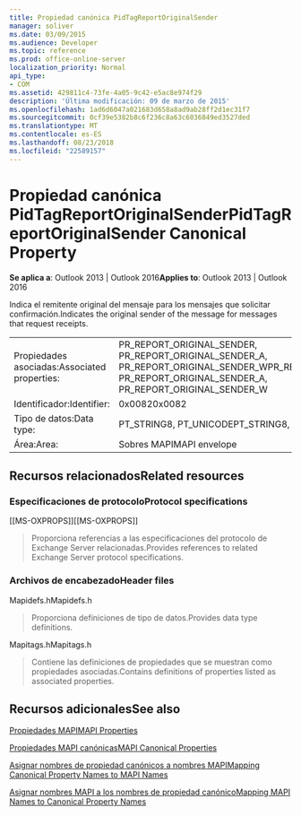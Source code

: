 ```yaml
---
title: Propiedad canónica PidTagReportOriginalSender
manager: soliver
ms.date: 03/09/2015
ms.audience: Developer
ms.topic: reference
ms.prod: office-online-server
localization_priority: Normal
api_type:
- COM
ms.assetid: 429811c4-73fe-4a05-9c42-e5ac8e974f29
description: 'Última modificación: 09 de marzo de 2015'
ms.openlocfilehash: 1ad6d6047a021683d658a8ad9ab28ff2d1ec31f7
ms.sourcegitcommit: 0cf39e5382b8c6f236c8a63c6036849ed3527ded
ms.translationtype: MT
ms.contentlocale: es-ES
ms.lasthandoff: 08/23/2018
ms.locfileid: "22589157"
---
```

# <a name="pidtagreportoriginalsender-canonical-property"></a><span data-ttu-id="ae2a2-103">Propiedad canónica PidTagReportOriginalSender</span><span class="sxs-lookup"><span data-stu-id="ae2a2-103">PidTagReportOriginalSender Canonical Property</span></span>

  
  
<span data-ttu-id="ae2a2-104">**Se aplica a**: Outlook 2013 | Outlook 2016</span><span class="sxs-lookup"><span data-stu-id="ae2a2-104">**Applies to**: Outlook 2013 | Outlook 2016</span></span> 
  
<span data-ttu-id="ae2a2-105">Indica el remitente original del mensaje para los mensajes que solicitar confirmación.</span><span class="sxs-lookup"><span data-stu-id="ae2a2-105">Indicates the original sender of the message for messages that request receipts.</span></span>
  
|||
|:-----|:-----|
|<span data-ttu-id="ae2a2-106">Propiedades asociadas:</span><span class="sxs-lookup"><span data-stu-id="ae2a2-106">Associated properties:</span></span>  <br/> |<span data-ttu-id="ae2a2-107">PR_REPORT_ORIGINAL_SENDER, PR_REPORT_ORIGINAL_SENDER_A, PR_REPORT_ORIGINAL_SENDER_W</span><span class="sxs-lookup"><span data-stu-id="ae2a2-107">PR_REPORT_ORIGINAL_SENDER, PR_REPORT_ORIGINAL_SENDER_A, PR_REPORT_ORIGINAL_SENDER_W</span></span>  <br/> |
|<span data-ttu-id="ae2a2-108">Identificador:</span><span class="sxs-lookup"><span data-stu-id="ae2a2-108">Identifier:</span></span>  <br/> |<span data-ttu-id="ae2a2-109">0x0082</span><span class="sxs-lookup"><span data-stu-id="ae2a2-109">0x0082</span></span>  <br/> |
|<span data-ttu-id="ae2a2-110">Tipo de datos:</span><span class="sxs-lookup"><span data-stu-id="ae2a2-110">Data type:</span></span>  <br/> |<span data-ttu-id="ae2a2-111">PT_STRING8, PT_UNICODE</span><span class="sxs-lookup"><span data-stu-id="ae2a2-111">PT_STRING8, PT_UNICODE</span></span>  <br/> |
|<span data-ttu-id="ae2a2-112">Área:</span><span class="sxs-lookup"><span data-stu-id="ae2a2-112">Area:</span></span>  <br/> |<span data-ttu-id="ae2a2-113">Sobres MAPI</span><span class="sxs-lookup"><span data-stu-id="ae2a2-113">MAPI envelope</span></span>  <br/> |
   
## <a name="related-resources"></a><span data-ttu-id="ae2a2-114">Recursos relacionados</span><span class="sxs-lookup"><span data-stu-id="ae2a2-114">Related resources</span></span>

### <a name="protocol-specifications"></a><span data-ttu-id="ae2a2-115">Especificaciones de protocolo</span><span class="sxs-lookup"><span data-stu-id="ae2a2-115">Protocol specifications</span></span>

<span data-ttu-id="ae2a2-116">[[MS-OXPROPS]]</span><span class="sxs-lookup"><span data-stu-id="ae2a2-116">[[MS-OXPROPS]]</span></span> 
  
> <span data-ttu-id="ae2a2-117">Proporciona referencias a las especificaciones del protocolo de Exchange Server relacionadas.</span><span class="sxs-lookup"><span data-stu-id="ae2a2-117">Provides references to related Exchange Server protocol specifications.</span></span>
    
### <a name="header-files"></a><span data-ttu-id="ae2a2-118">Archivos de encabezado</span><span class="sxs-lookup"><span data-stu-id="ae2a2-118">Header files</span></span>

<span data-ttu-id="ae2a2-119">Mapidefs.h</span><span class="sxs-lookup"><span data-stu-id="ae2a2-119">Mapidefs.h</span></span>
  
> <span data-ttu-id="ae2a2-120">Proporciona definiciones de tipo de datos.</span><span class="sxs-lookup"><span data-stu-id="ae2a2-120">Provides data type definitions.</span></span>
    
<span data-ttu-id="ae2a2-121">Mapitags.h</span><span class="sxs-lookup"><span data-stu-id="ae2a2-121">Mapitags.h</span></span>
  
> <span data-ttu-id="ae2a2-122">Contiene las definiciones de propiedades que se muestran como propiedades asociadas.</span><span class="sxs-lookup"><span data-stu-id="ae2a2-122">Contains definitions of properties listed as associated properties.</span></span>
    
## <a name="see-also"></a><span data-ttu-id="ae2a2-123">Recursos adicionales</span><span class="sxs-lookup"><span data-stu-id="ae2a2-123">See also</span></span>



[<span data-ttu-id="ae2a2-124">Propiedades MAPI</span><span class="sxs-lookup"><span data-stu-id="ae2a2-124">MAPI Properties</span></span>](mapi-properties.md)
  
[<span data-ttu-id="ae2a2-125">Propiedades MAPI canónicas</span><span class="sxs-lookup"><span data-stu-id="ae2a2-125">MAPI Canonical Properties</span></span>](mapi-canonical-properties.md)
  
[<span data-ttu-id="ae2a2-126">Asignar nombres de propiedad canónicos a nombres MAPI</span><span class="sxs-lookup"><span data-stu-id="ae2a2-126">Mapping Canonical Property Names to MAPI Names</span></span>](mapping-canonical-property-names-to-mapi-names.md)
  
[<span data-ttu-id="ae2a2-127">Asignar nombres MAPI a los nombres de propiedad canónico</span><span class="sxs-lookup"><span data-stu-id="ae2a2-127">Mapping MAPI Names to Canonical Property Names</span></span>](mapping-mapi-names-to-canonical-property-names.md)

